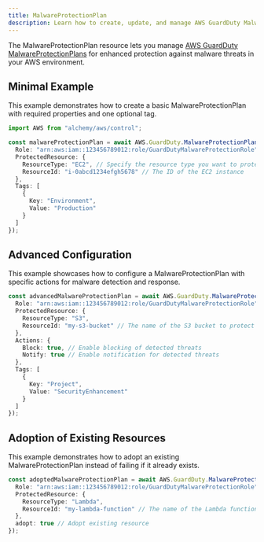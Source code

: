 ```yaml
---
title: MalwareProtectionPlan
description: Learn how to create, update, and manage AWS GuardDuty MalwareProtectionPlans using Alchemy Cloud Control.
---
```



The MalwareProtectionPlan resource lets you manage [AWS GuardDuty MalwareProtectionPlans](https://docs.aws.amazon.com/guardduty/latest/userguide/) for enhanced protection against malware threats in your AWS environment.

## Minimal Example

This example demonstrates how to create a basic MalwareProtectionPlan with required properties and one optional tag.

```ts
import AWS from "alchemy/aws/control";

const malwareProtectionPlan = await AWS.GuardDuty.MalwareProtectionPlan("basicMalwareProtectionPlan", {
  Role: "arn:aws:iam::123456789012:role/GuardDutyMalwareProtectionRole",
  ProtectedResource: {
    ResourceType: "EC2", // Specify the resource type you want to protect
    ResourceId: "i-0abcd1234efgh5678" // The ID of the EC2 instance
  },
  Tags: [
    {
      Key: "Environment",
      Value: "Production"
    }
  ]
});
```

## Advanced Configuration

This example showcases how to configure a MalwareProtectionPlan with specific actions for malware detection and response.

```ts
const advancedMalwareProtectionPlan = await AWS.GuardDuty.MalwareProtectionPlan("advancedMalwareProtectionPlan", {
  Role: "arn:aws:iam::123456789012:role/GuardDutyMalwareProtectionRole",
  ProtectedResource: {
    ResourceType: "S3",
    ResourceId: "my-s3-bucket" // The name of the S3 bucket to protect
  },
  Actions: {
    Block: true, // Enable blocking of detected threats
    Notify: true // Enable notification for detected threats
  },
  Tags: [
    {
      Key: "Project",
      Value: "SecurityEnhancement"
    }
  ]
});
```

## Adoption of Existing Resources

This example demonstrates how to adopt an existing MalwareProtectionPlan instead of failing if it already exists.

```ts
const adoptedMalwareProtectionPlan = await AWS.GuardDuty.MalwareProtectionPlan("adoptedMalwareProtectionPlan", {
  Role: "arn:aws:iam::123456789012:role/GuardDutyMalwareProtectionRole",
  ProtectedResource: {
    ResourceType: "Lambda",
    ResourceId: "my-lambda-function" // The name of the Lambda function to protect
  },
  adopt: true // Adopt existing resource
});
```
